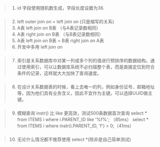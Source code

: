 > 1. id 字段使用随机数生成，字段长度设置为36.
###
> 2. left outer join on = left join on (只是缩写的关系)
> 3. A表 left join on B表 （与A表记录数相同）
> 4. A表 right join on B表 （与B表记录数相同）
> 5. A表 left join on B表 = B表 right join on A表
> 6. 开发中多用 left join on
###
> 7. 索引是关系数据库中对某一列或多个列的值进行预排序的数据结构。通过使用索引，可以让数据库系统不必扫描整个表，而是直接定位到符合条件的记录，这样就大大加快了查询速度。
###
> 8. 在设计关系数据表的时候，看上去唯一的列，例如身份证号、邮箱地址等，因为他们具有业务含义，因此不宜作为主键。可以选择UUID做主键。
###
> 9. 模糊查询 instr() 比 like 更高效，测试500条数据首次查询
> select * from ITEMS i where i.PARENT_ID like '%f%';     （85ms） 
> select * from ITEMS i where instr(i.PARENT_ID, 'f') > 0;（41ms）
###
> 10. 无论什么情况都不推荐使用 select *(除非是自己简单测试)
>
